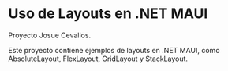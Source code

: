 # Uso de Layouts en .NET MAUI

Proyecto Josue Cevallos.

Este proyecto contiene ejemplos de layouts en .NET MAUI, como AbsoluteLayout, FlexLayout, GridLayout y StackLayout.
